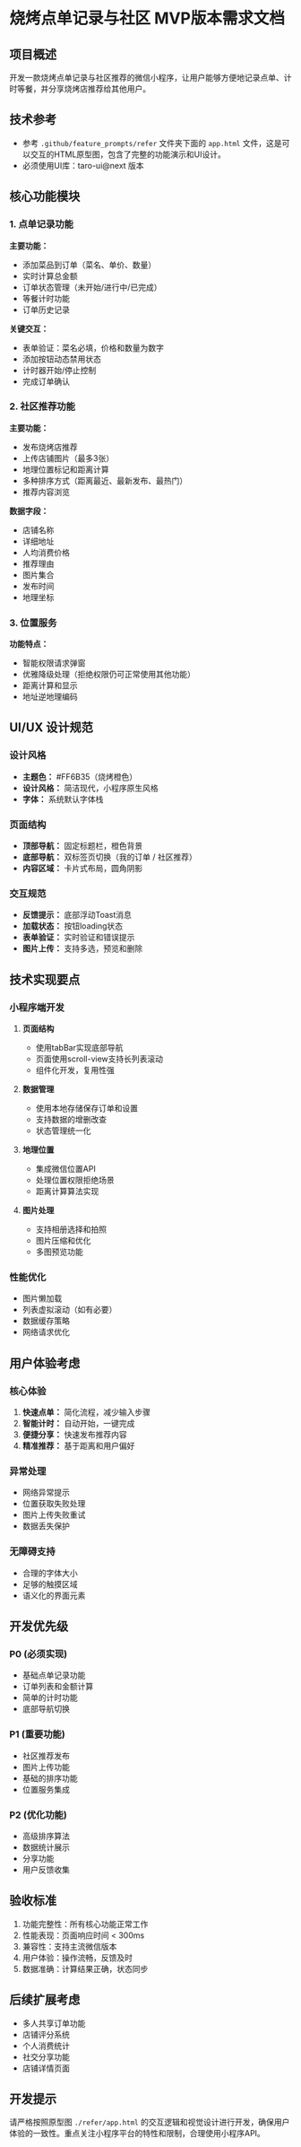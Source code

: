# 烧烤点单记录与社区 MVP版本需求文档

## 项目概述
开发一款烧烤点单记录与社区推荐的微信小程序，让用户能够方便地记录点单、计时等餐，并分享烧烤店推荐给其他用户。

## 技术参考

- 参考 `.github/feature_prompts/refer` 文件夹下面的 `app.html` 文件，这是可以交互的HTML原型图，包含了完整的功能演示和UI设计。
- 必须使用UI库：taro-ui@next 版本


## 核心功能模块

### 1. 点单记录功能
**主要功能：**
- 添加菜品到订单（菜名、单价、数量）
- 实时计算总金额
- 订单状态管理（未开始/进行中/已完成）
- 等餐计时功能
- 订单历史记录

**关键交互：**
- 表单验证：菜名必填，价格和数量为数字
- 添加按钮动态禁用状态
- 计时器开始/停止控制
- 完成订单确认

### 2. 社区推荐功能
**主要功能：**
- 发布烧烤店推荐
- 上传店铺图片（最多3张）
- 地理位置标记和距离计算
- 多种排序方式（距离最近、最新发布、最热门）
- 推荐内容浏览

**数据字段：**
- 店铺名称
- 详细地址
- 人均消费价格
- 推荐理由
- 图片集合
- 发布时间
- 地理坐标

### 3. 位置服务
**功能特点：**
- 智能权限请求弹窗
- 优雅降级处理（拒绝权限仍可正常使用其他功能）
- 距离计算和显示
- 地址逆地理编码

## UI/UX 设计规范

### 设计风格
- **主题色：** #FF6B35（烧烤橙色）
- **设计风格：** 简洁现代，小程序原生风格
- **字体：** 系统默认字体栈

### 页面结构
- **顶部导航：** 固定标题栏，橙色背景
- **底部导航：** 双标签页切换（我的订单 / 社区推荐）
- **内容区域：** 卡片式布局，圆角阴影

### 交互规范
- **反馈提示：** 底部浮动Toast消息
- **加载状态：** 按钮loading状态
- **表单验证：** 实时验证和错误提示
- **图片上传：** 支持多选，预览和删除

## 技术实现要点

### 小程序端开发
1. **页面结构**
   - 使用tabBar实现底部导航
   - 页面使用scroll-view支持长列表滚动
   - 组件化开发，复用性强

2. **数据管理**
   - 使用本地存储保存订单和设置
   - 支持数据的增删改查
   - 状态管理统一化

3. **地理位置**
   - 集成微信位置API
   - 处理位置权限拒绝场景
   - 距离计算算法实现

4. **图片处理**
   - 支持相册选择和拍照
   - 图片压缩和优化
   - 多图预览功能

### 性能优化
- 图片懒加载
- 列表虚拟滚动（如有必要）
- 数据缓存策略
- 网络请求优化

## 用户体验考虑

### 核心体验
1. **快速点单：** 简化流程，减少输入步骤
2. **智能计时：** 自动开始，一键完成
3. **便捷分享：** 快速发布推荐内容
4. **精准推荐：** 基于距离和用户偏好

### 异常处理
- 网络异常提示
- 位置获取失败处理
- 图片上传失败重试
- 数据丢失保护

### 无障碍支持
- 合理的字体大小
- 足够的触摸区域
- 语义化的界面元素

## 开发优先级

### P0 (必须实现)
- 基础点单记录功能
- 订单列表和金额计算
- 简单的计时功能
- 底部导航切换

### P1 (重要功能)
- 社区推荐发布
- 图片上传功能
- 基础的排序功能
- 位置服务集成

### P2 (优化功能)
- 高级排序算法
- 数据统计展示
- 分享功能
- 用户反馈收集

## 验收标准
1. 功能完整性：所有核心功能正常工作
2. 性能表现：页面响应时间 < 300ms
3. 兼容性：支持主流微信版本
4. 用户体验：操作流畅，反馈及时
5. 数据准确：计算结果正确，状态同步

## 后续扩展考虑
- 多人共享订单功能
- 店铺评分系统
- 个人消费统计
- 社交分享功能
- 店铺详情页面

## 开发提示
请严格按照原型图 `./refer/app.html` 的交互逻辑和视觉设计进行开发，确保用户体验的一致性。重点关注小程序平台的特性和限制，合理使用小程序API。


